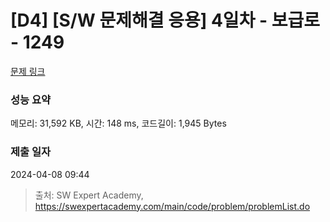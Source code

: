 # [D4] [S/W 문제해결 응용] 4일차 - 보급로 - 1249 

[문제 링크](https://swexpertacademy.com/main/code/problem/problemDetail.do?contestProbId=AV15QRX6APsCFAYD) 

### 성능 요약

메모리: 31,592 KB, 시간: 148 ms, 코드길이: 1,945 Bytes

### 제출 일자

2024-04-08 09:44



> 출처: SW Expert Academy, https://swexpertacademy.com/main/code/problem/problemList.do